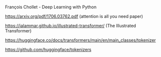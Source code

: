 François Chollet - Deep Learning with Python

https://arxiv.org/pdf/1706.03762.pdf
(attention is all you need paper)


https://jalammar.github.io/illustrated-transformer/
(The Illustrated Transformer)

https://huggingface.co/docs/transformers/main/en/main_classes/tokenizer

https://github.com/huggingface/tokenizers